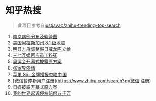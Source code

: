 # 知乎热搜

> 此项目参考自[justjavac/zhihu-trending-top-search](https://github.com/justjavac/zhihu-trending-top-search/blob/main/utils.ts)

<!-- BEGIN -->
  <!-- 最后更新时间:Fri Jul 30 2021 22:09:46 GMT+0000 (Coordinated Universal Time) -->
  1. [南京病例分布及轨迹图](https://www.zhihu.com/search?q=南京疫情)
1. [美国阿拉斯加州 8.1 级地震](https://www.zhihu.com/search?q=美国地震)
1. [明日方舟调整假日威龙陈立绘](https://www.zhihu.com/search?q=明日方舟)
1. [三七互娱回应员工猝死](https://www.zhihu.com/search?q=三七互娱)
1. [奥运会开幕式披露原方案](https://www.zhihu.com/search?q=任天堂)
1. [张家界疫情](https://www.zhihu.com/search?q=张家界)
1. [苹果 Siri 金牌播报忽略中国](https://www.zhihu.com/search?q=Siri)
1. [微信暂停新用户注册](https://www.zhihu.com/search?q=微信 注册)
1. [日媒披露开幕式原方案](https://www.zhihu.com/search?q=奥运会开幕式)
1. [我的世界起诉侵权赔偿五千万](https://www.zhihu.com/search?q=我的世界)
  <!-- END -->